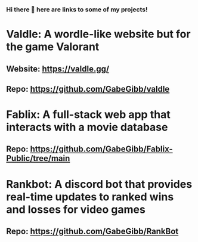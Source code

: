 ### Hi there 👋 here are links to some of my projects!

# Valdle: A wordle-like website but for the game Valorant
## Website: https://valdle.gg/
## Repo: https://github.com/GabeGibb/valdle
# Fablix: A full-stack web app that interacts with a movie database
## Repo: https://github.com/GabeGibb/Fablix-Public/tree/main
# Rankbot: A discord bot that provides real-time updates to ranked wins and losses for video games
## Repo: https://github.com/GabeGibb/RankBot


